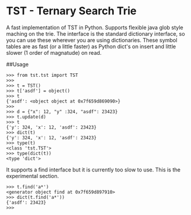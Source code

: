 TST - Ternary Search Trie
=========================

A fast implementation of TST in Python. Supports flexible java glob style
maching on the trie. The interface is the standard dictionary interface, so you
can use these wherever you are using dictionaries. These symbol tables are as
fast (or a little faster) as Python dict's on insert and little slower (1 order
of magnatude) on read.

##Usage

    >>> from tst.tst import TST
    >>>
    >>> t = TST()
    >>> t['asdf'] = object()
    >>> t
    {'asdf': <object object at 0x7f659d869090>}
    >>>
    >>> d = {"x": 12, "y" :324, "asdf": 23423}
    >>> t.update(d)
    >>> t
    {'y': 324, 'x': 12, 'asdf': 23423}
    >>> dict(t)
    {'y': 324, 'x': 12, 'asdf': 23423}
    >>> type(t)
    <class 'tst.TST'>
    >>> type(dict(t))
    <type 'dict'>

It supports a find interface but it is currently too slow to use. This is the experimental
section.

    >>> t.find('a*')
    <generator object find at 0x7f659d897910>
    >>> dict(t.find('a*'))
    {'asdf': 23423}
    >>>

